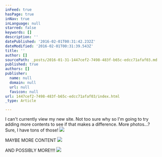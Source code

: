 ```yaml
---
inFeed: true
hasPage: true
inNav: true
inLanguage: null
starred: false
keywords: []
description: ''
datePublished: '2016-02-01T00:31:42.232Z'
dateModified: '2016-02-01T00:31:39.543Z'
title: ''
author: []
sourcePath: _posts/2016-01-31-1447cef2-7498-483f-b65c-edcc71afaf03.md
published: true
authors: []
publisher:
  name: null
  domain: null
  url: null
  favicon: null
url: 1447cef2-7498-483f-b65c-edcc71afaf03/index.html
_type: Article

---
```

I can't currently view my new site. Not too sure why so I'm going to try adding more contents to see if that makes a difference. More photos...? Sure, I have tons of those!
![](https://s3-us-west-2.amazonaws.com/the-grid-img/p/9b3f60d2c612320b2bbec1b9ebfb7c013f7bd44a.jpg)

MAYBE MORE CONTENT
![](https://the-grid-user-content.s3-us-west-2.amazonaws.com/7bb9daf4-6d16-4129-bec3-498e0de8ff34.jpg)

AND POSSIBLY MORE!!!!
![](https://the-grid-user-content.s3-us-west-2.amazonaws.com/4cf68f56-ec26-4d91-9d5d-49a35a148bde.jpg)